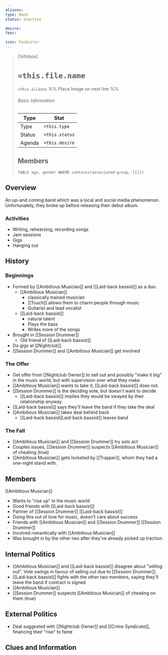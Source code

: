 ```yaml
---
aliases: 
type: Band
status: Inactive

desire:
fear:

icon: FasGuitar
---
```


> [!infobox]
> # `=this.file.name`
> `=this.aliases`
> %% Place Image on next line %%
> ###### Basic Information
> Type |  Stat |
> ---|---|
> Type | `=this.type` |
> Status | `=this.status` |
> Agenda | `=this.desire` |
> ## Members
>```dataview 
>TABLE age, gender WHERE contains(associated-group, [[]]) 
>```
## Overview
An up-and coming band which was a local and social media phenomenon. Unfortunately, they broke up before releasing their debut album.
### Activities
- Writing, rehearsing, recording songs
- Jam sessions
- Gigs
- Hanging out
## History
### Beginnings
- Formed by [[Ambitious Musician]] and [[Laid-back bassist]] as a duo. 
	- [[Ambitious Musician]] 
		- classically trained musician
		- [[Touch]] allows them to charm people through music
		- Guitarist and lead vocalist
	- [[Laid-back bassist]] 
		- natural talent
		- Plays the bass
		- Writes more of the songs
- Brought in [[Session Drummer]] 
	- Old friend of [[Laid-back bassist]]
- Do gigs at [[Nightclub]]
- [[Session Drummer]] and [[Ambitious Musician]] get involved  

### The Offer
- Get offer from [[Nightclub Owner]] to sell out and possibly "make it big" in the music world, but with supervision over what they make
- [[Ambitious Musician]] wants to take it, [[Laid-back bassist]] does not. 
- [[Session Drummer]] is the deciding vote, but doesn't want to decide
	- [[Laid-back bassist]] implies they would be swayed by their relationship anyway.
- [[Laid-back bassist]] says they'll leave the band if they take the deal
- [[Ambitious Musician]] takes deal behind back
	- [[Laid-back bassist|Laid-back bassist]] leaves band

### The Fall
- [[Ambitious Musician]] and [[Session Drummer]] try solo act
- Couples issues, [[Session Drummer]] suspects [[Ambitious Musician]] of cheating (true)
- [[Ambitious Musician]] gets locketed by [[Trapper]], whom they had a one-night stand with.

## Members
[[Ambitious Musician]]
- Wants to "rise up" in the music world
- Good friends with [[Laid-back bassist]]
- Partner of [[Session Drummer]]
[[Laid-back bassist]]
- Doing this out of love for music, doesn't care about success
- Friends with [[Ambitious Musician]] and [[Session Drummer]]
[[Session Drummer]]
- Involved romantically with [[Ambitious Musician]]
- Was brought in by the other two after they've already picked up traction. 

## Internal Politics
- [[Ambitious Musician]] and [[Laid-back bassist]] disagree about "selling out". Vote swings in favour of selling out due to [[Session Drummer]]. 
- [[Laid-back bassist]] fights with the other two members, saying they'll leave the band if contract is signed
- [[Ambitious Musician]] 
- [[Session Drummer]] suspects [[Ambitious Musician]] of cheating on them (true)

## External Politics
- Deal suggested with [[Nightclub Owner]] and [[Crime Syndicate]], financing their "rise" to fame

## Clues and Information

